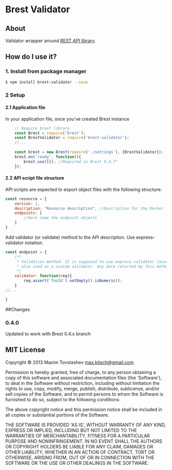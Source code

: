 # Brest Validator

## About

Validator wrapper around [REST API library](https://www.npmjs.org/package/brest).

## How do I use it?

### 1. Install from package manager

```bash
$ npm install brest-validator --save
```

### 2 Setup
#### 2.1 Application file

In your application file, once you've created Brest instance

```javascript
	// Require brest library
	const Brest = require('brest');
	const BrestValidator = require('brest-validator');
	//...
		
	const brest = new Brest(require('./settings'), [BrestValidator]);
	brest.on('ready', function(){
		brest.use([]); //Required in Brest 0.4.7^
	});
```

#### 2.2 API script file structure

API scripts are expected to export object files with the following structure:

```javascript
const resource = {
    version: 1,
    description: "Resource description", //Description for the Docker
    endpoints: [
        //Here come the endpoint objects
    ]
}
```

Add validator (or validate) method to the API description. Use express-validator notation.

```javascript
const endpoint = {
    /**
     * Validation method. It is supposed to use express-validator (assertion part of it), but it can be
     * also used as a custom validator. Any data returned by this method will be considered as an error message
     */    
    validator: function(req){
        req.assert('fooId').notEmpty().isNumeric();
    }
//...

}
```

##Changes

### 0.4.0

Updated to work with Brest 0.4.x branch

## MIT License

Copyright © 2013 Maxim Tovstashev <max.kitsch@gmail.com>

Permission is hereby granted, free of charge, to any person obtaining
a copy of this software and associated documentation files (the
'Software'), to deal in the Software without restriction, including
without limitation the rights to use, copy, modify, merge, publish,
distribute, sublicense, and/or sell copies of the Software, and to
permit persons to whom the Software is furnished to do so, subject to
the following conditions:

The above copyright notice and this permission notice shall be
included in all copies or substantial portions of the Software.

THE SOFTWARE IS PROVIDED 'AS IS', WITHOUT WARRANTY OF ANY KIND,
EXPRESS OR IMPLIED, INCLUDING BUT NOT LIMITED TO THE WARRANTIES OF
MERCHANTABILITY, FITNESS FOR A PARTICULAR PURPOSE AND NONINFRINGEMENT.
IN NO EVENT SHALL THE AUTHORS OR COPYRIGHT HOLDERS BE LIABLE FOR ANY
CLAIM, DAMAGES OR OTHER LIABILITY, WHETHER IN AN ACTION OF CONTRACT,
TORT OR OTHERWISE, ARISING FROM, OUT OF OR IN CONNECTION WITH THE
SOFTWARE OR THE USE OR OTHER DEALINGS IN THE SOFTWARE.
